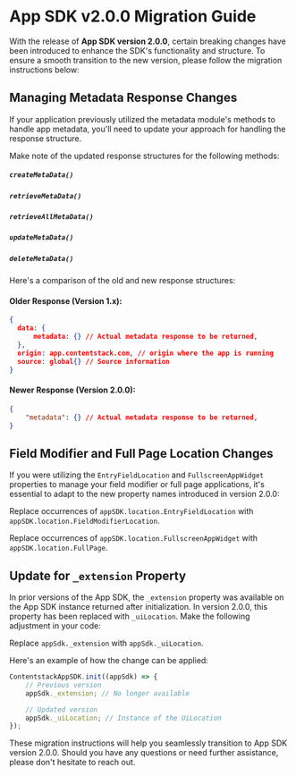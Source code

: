 # App SDK v2.0.0 Migration Guide

With the release of **App SDK version 2.0.0**, certain breaking changes have been introduced to enhance the SDK's functionality and structure. To ensure a smooth transition to the new version, please follow the migration instructions below:

## Managing Metadata Response Changes

If your application previously utilized the metadata module's methods to handle app metadata, you'll need to update your approach for handling the response structure.

Make note of the updated response structures for the following methods:

##### `createMetaData()`

##### `retrieveMetaData()`

##### `retrieveAllMetaData()`

##### `updateMetaData()`

##### `deleteMetaData()`

Here's a comparison of the old and new response structures:

#### Older Response (Version 1.x):

```json
{
  data: {
      metadata: {} // Actual metadata response to be returned,
  },
  origin: app.contentstack.com, // origin where the app is running
  source: global{} // Source information
}
```

#### Newer Response (Version 2.0.0):

```json
{
    "metadata": {} // Actual metadata response to be returned,
}
```

## Field Modifier and Full Page Location Changes

If you were utilizing the `EntryFieldLocation` and `FullscreenAppWidget` properties to manage your field modifier or full page applications, it's essential to adapt to the new property names introduced in version 2.0.0:

Replace occurrences of `appSDK.location.EntryFieldLocation` with `appSDK.location.FieldModifierLocation`.

Replace occurrences of `appSDK.location.FullscreenAppWidget` with `appSDK.location.FullPage`.

## Update for `_extension` Property

In prior versions of the App SDK, the `_extension` property was available on the App SDK instance returned after initialization. In version 2.0.0, this property has been replaced with `_uiLocation`. Make the following adjustment in your code:

Replace `appSdk._extension` with `appSdk._uiLocation`.

Here's an example of how the change can be applied:

```javascript
ContentstackAppSDK.init((appSdk) => {
    // Previous version
    appSdk._extension; // No longer available

    // Updated version
    appSdk._uiLocation; // Instance of the UiLocation
});
```

These migration instructions will help you seamlessly transition to App SDK version 2.0.0. Should you have any questions or need further assistance, please don't hesitate to reach out.
